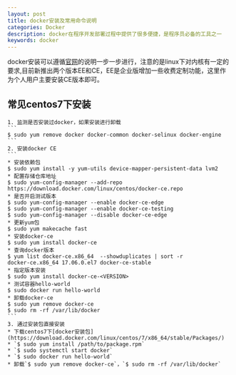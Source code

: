 ```yaml
---
layout: post
title: docker安装及常用命令说明
categories: Docker
description: docker在程序开发部署过程中提供了很多便捷，是程序员必备的工具之一
keywords: docker
---
```

  docker安装可以遵循[官网](https://docs.docker.com/engine/installation/)的说明一步一步进行，注意的是linux下对内核有一定的要求,目前新推出两个版本EE和CE，EE是企业版增加一些收费定制功能，这里作为个人用户主要安装CE版本即可。

## 常见centos7下安装

	1. 监测是否安装过docker，如果安装进行卸载
	```
	$ sudo yum remove docker docker-common docker-selinux docker-engine
	``` 
	2. 安装docker CE
	```
	* 安装依赖包
	$ sudo yum install -y yum-utils device-mapper-persistent-data lvm2
	* 配置存储仓库地址
	$ sudo yum-config-manager --add-repo https://download.docker.com/linux/centos/docker-ce.repo
	* 是否开启测试版本
	$ sudo yum-config-manager --enable docker-ce-edge
	$ sudo yum-config-manager --enable docker-ce-testing
	$ sudo yum-config-manager --disable docker-ce-edge
	* 更新yum包
	$ sudo yum makecache fast
	* 安装docker-ce
	$ sudo yum install docker-ce
	* 查询docker版本
	$ yum list docker-ce.x86_64  --showduplicates | sort -r 
	docker-ce.x86_64 17.06.0.el7 docker-ce-stable
	* 指定版本安装
	$ sudo yum install docker-ce-<VERSION>
	* 测试容器hello-world
	$ sudo docker run hello-world
	* 卸载docker-ce
	$ sudo yum remove docker-ce
	$ sudo rm -rf /var/lib/docker
	```
	3. 通过安装包直接安装
	* 下载centos7下[docker安装包](https://download.docker.com/linux/centos/7/x86_64/stable/Packages/)
	* `$ sudo yum install /path/to/package.rpm`
	* `$ sudo systemctl start docker`
	* `$ sudo docker run hello-world`
	* 卸载`$ sudo yum remove docker-ce`，`$ sudo rm -rf /var/lib/docker`

	